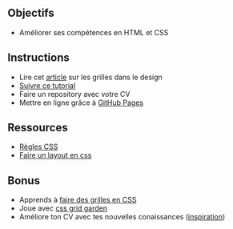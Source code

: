 ## Objectifs
- Améliorer ses compétences en HTML et CSS

## Instructions 

- Lire cet [article](https://www.alsacreations.com/article/lire/1196-grilles-framework-css-webdesign.html) sur les grilles dans le design
- [Suivre ce tutorial](http://pierre-giraud.fr/creer-un-cv-personnalise-et-interactif-en-html-et-en-css/)
- Faire un repository avec votre CV 
- Mettre en ligne grâce à [GitHub Pages](https://help.github.com/articles/configuring-a-publishing-source-for-github-pages/)


## Ressources 

- [Règles CSS](https://www.w3schools.com/css/default.asp)
- [Faire un layout en css](https://apprendre-html.3wa.fr/css-positionnement/layout-css)


##  Bonus

- Apprends à [faire des grilles en CSS](https://www.alsacreations.com/article/lire/1388-css3-grid-layout.html)
- Joue avec [css grid garden](http://cssgridgarden.com/)
- Améliore ton CV avec tes nouvelles conaissances ([inspiration](https://www.visualcv.com/images/visualcv-resume-templates.jpg))

